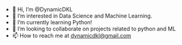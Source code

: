 - 👋 Hi, I’m @DynamicDKL
- 👀 I’m interested in Data Science and Machine Learning.
- 🌱 I’m currently learning Python!
- 💞️ I’m looking to collaborate on projects related to python and ML
- 📫 How to reach me at dynamicdkl@gmail.com

<!---
DynamicDKL/DynamicDKL is a ✨ special ✨ repository because its `README.md` (this file) appears on your GitHub profile.
You can click the Preview link to take a look at your changes.
--->
